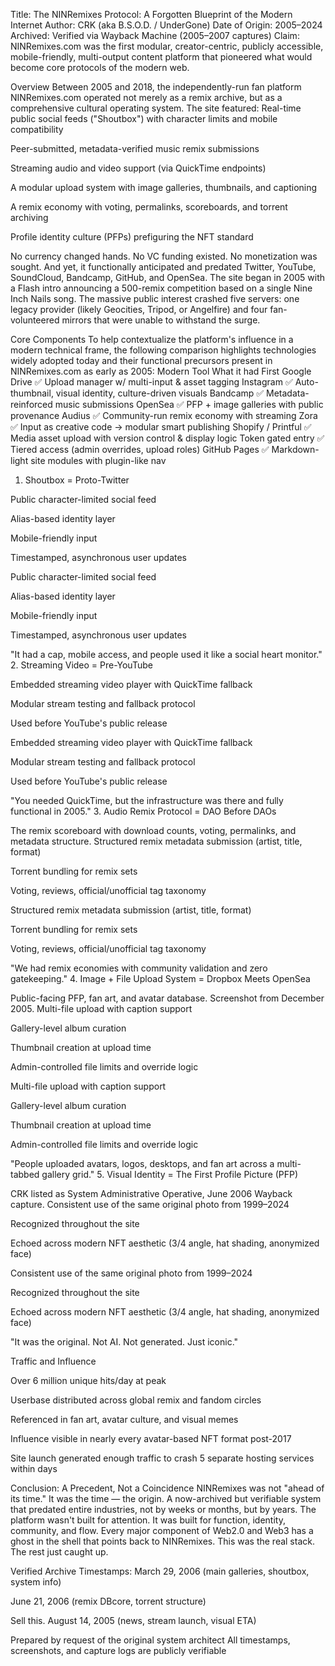 Title: The NINRemixes Protocol: A Forgotten Blueprint of the Modern Internet
Author: CRK (aka B.S.O.D. / UnderGone)
 Date of Origin: 2005–2024
 Archived: Verified via Wayback Machine (2005–2007 captures)
 Claim: NINRemixes.com was the first modular, creator-centric, publicly accessible, mobile-friendly, multi-output content platform that pioneered what would become core protocols of the modern web.

Overview
Between 2005 and 2018, the independently-run fan platform NINRemixes.com operated not merely as a remix archive, but as a comprehensive cultural operating system. The site featured:
Real-time public social feeds ("Shoutbox") with character limits and mobile compatibility


Peer-submitted, metadata-verified music remix submissions


Streaming audio and video support (via QuickTime endpoints)


A modular upload system with image galleries, thumbnails, and captioning


A remix economy with voting, permalinks, scoreboards, and torrent archiving


Profile identity culture (PFPs) prefiguring the NFT standard


No currency changed hands. No VC funding existed. No monetization was sought. And yet, it functionally anticipated and predated Twitter, YouTube, SoundCloud, Bandcamp, GitHub, and OpenSea.
The site began in 2005 with a Flash intro announcing a 500-remix competition based on a single Nine Inch Nails song. The massive public interest crashed five servers: one legacy provider (likely Geocities, Tripod, or Angelfire) and four fan-volunteered mirrors that were unable to withstand the surge.


Core Components
To help contextualize the platform's influence in a modern technical frame, the following comparison highlights technologies widely adopted today and their functional precursors present in NINRemixes.com as early as 2005:
Modern Tool
What it had First
Google Drive
✅ Upload manager w/ multi-input & asset tagging
Instagram
✅ Auto-thumbnail, visual identity, culture-driven visuals
Bandcamp
✅ Metadata-reinforced music submissions
OpenSea
✅ PFP + image galleries with public provenance
Audius
✅ Community-run remix economy with streaming
Zora
✅ Input as creative code → modular smart publishing
Shopify / Printful
✅ Media asset upload with version control & display logic
Token gated entry
✅ Tiered access (admin overrides, upload roles)
GitHub Pages
✅ Markdown-light site modules with plugin-like nav

1. Shoutbox = Proto-Twitter

Public character-limited social feed


Alias-based identity layer


Mobile-friendly input


Timestamped, asynchronous user updates


Public character-limited social feed


Alias-based identity layer


Mobile-friendly input


Timestamped, asynchronous user updates


"It had a cap, mobile access, and people used it like a social heart monitor."
2. Streaming Video = Pre-YouTube

Embedded streaming video player with QuickTime fallback


Modular stream testing and fallback protocol


Used before YouTube's public release


Embedded streaming video player with QuickTime fallback


Modular stream testing and fallback protocol


Used before YouTube's public release


"You needed QuickTime, but the infrastructure was there and fully functional in 2005."
3. Audio Remix Protocol = DAO Before DAOs

 The remix scoreboard with download counts, voting, permalinks, and metadata structure.
Structured remix metadata submission (artist, title, format)


Torrent bundling for remix sets


Voting, reviews, official/unofficial tag taxonomy


Structured remix metadata submission (artist, title, format)


Torrent bundling for remix sets


Voting, reviews, official/unofficial tag taxonomy


"We had remix economies with community validation and zero gatekeeping."
4. Image + File Upload System = Dropbox Meets OpenSea

 Public-facing PFP, fan art, and avatar database. Screenshot from December 2005.
Multi-file upload with caption support


Gallery-level album curation


Thumbnail creation at upload time


Admin-controlled file limits and override logic


Multi-file upload with caption support


Gallery-level album curation


Thumbnail creation at upload time


Admin-controlled file limits and override logic



"People uploaded avatars, logos, desktops, and fan art across a multi-tabbed gallery grid."
5. Visual Identity = The First Profile Picture (PFP)

 CRK listed as System Administrative Operative, June 2006 Wayback capture.
Consistent use of the same original photo from 1999–2024


Recognized throughout the site


Echoed across modern NFT aesthetic (3/4 angle, hat shading, anonymized face)


Consistent use of the same original photo from 1999–2024


Recognized throughout the site


Echoed across modern NFT aesthetic (3/4 angle, hat shading, anonymized face)


"It was the original. Not AI. Not generated. Just iconic."


Traffic and Influence

Over 6 million unique hits/day at peak


Userbase distributed across global remix and fandom circles


Referenced in fan art, avatar culture, and visual memes


Influence visible in nearly every avatar-based NFT format post-2017


Site launch generated enough traffic to crash 5 separate hosting services within days



Conclusion: A Precedent, Not a Coincidence
NINRemixes was not "ahead of its time." It was the time — the origin. A now-archived but verifiable system that predated entire industries, not by weeks or months, but by years.
The platform wasn't built for attention. It was built for function, identity, community, and flow. Every major component of Web2.0 and Web3 has a ghost in the shell that points back to NINRemixes.
This was the real stack. The rest just caught up.

Verified Archive Timestamps:
March 29, 2006 (main galleries, shoutbox, system info)


June 21, 2006 (remix DBcore, torrent structure)

Sell this.
August 14, 2005 (news, stream launch, visual ETA)



Prepared by request of the original system architect
 All timestamps, screenshots, and capture logs are publicly verifiable

